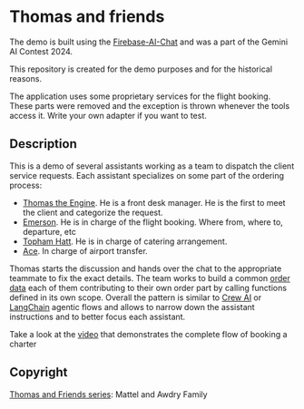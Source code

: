 # Thomas and friends

The demo is built using the [Firebase-AI-Chat](https://github.com/motorro/firebase-ai-chat) and was a part of the 
Gemini AI Contest 2024.

This repository is created for the demo purposes and for the historical reasons.

The application uses some proprietary services for the flight booking. These parts were removed and the exception is 
thrown whenever the tools access it. Write your own adapter if you want to test.

## Description
This is a demo of several assistants working as a team to dispatch the client service requests.
Each assistant specializes on some part of the ordering process:

- [Thomas the Engine](Firebase/functions/src/assistants/Thomas.ts). He is a front desk manager. He is the first to meet 
  the client and categorize the request.
- [Emerson](Firebase/functions/src/assistants/Flight.ts). He is in charge of the flight booking. 
  Where from, where to, departure, etc
- [Topham Hatt](Firebase/functions/src/assistants/Catering.ts). He is in charge of catering arrangement.
- [Ace](Firebase/functions/src/assistants/Transfer.ts). In charge of airport transfer.

Thomas starts the discussion and hands over the chat to the appropriate teammate to fix the exact details.
The team works to build a common [order data](Firebase/functions/src/data/OrderChatData.ts) each of them contributing to 
their own order part by calling functions defined in its own scope.
Overall the pattern is similar to [Crew AI](https://www.crewai.com/) or [LangChain](https://www.langchain.com/) agentic flows 
and allows to narrow down the assistant instructions and to better focus each assistant.

Take a look at the [video](https://www.youtube.com/watch?v=az01AnARl10) that demonstrates the complete flow of booking a charter

## Copyright

[Thomas and Friends series](https://en.wikipedia.org/wiki/Thomas_%26_Friends): Mattel and Awdry Family
